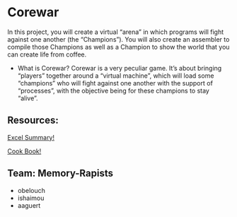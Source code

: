 # Corewar

In this project, you will create a virtual “arena” in which programs will fight against one another (the “Champions”). You will also create an assembler to compile those Champions as well as a Champion to show the world that you can create life from coffee.

- What is Corewar?
Corewar is a very peculiar game. It’s about bringing “players” together around a “virtual machine”, which will load some “champions” who will fight against one another with the support of “processes”, with the objective being for these champions to stay “alive”.

## Resources:

[Excel Summary!](https://docs.google.com/spreadsheets/d/13QWDmu6EnSz9ZHSQanRRWV44hpNNjZ5Gd0eIAo8Z2i0/edit#gid=0)

[Cook Book!](https://github.com/VBrazhnik/Corewar/wiki)

## Team: Memory-Rapists

- obelouch
- ishaimou
- aaguert
